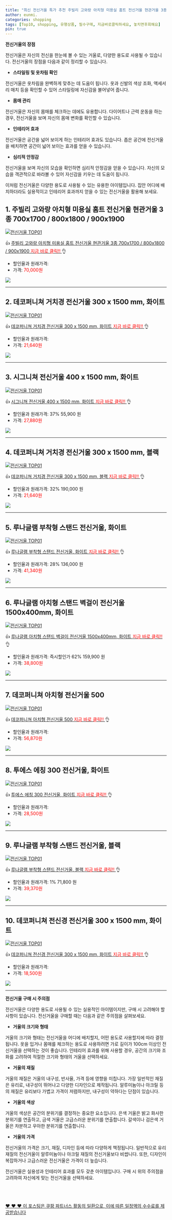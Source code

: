 ```yaml
---
title: "최신 전신거울 특가 추천 주빌리 고와랑 아치형 미용실 홈트 전신거울 현관거울 3종 700x1700 / 800x1800 / 900x1900 비교 장점"
author: eunmi.
categories: shopping
tags: [Top10, shopping, 유행상품, 필수구매, 지금바로클릭하세요, 놓치면후회해요]
pin: true
---
```

**전신거울의 장점**

전신거울은 자신의 전신을 한눈에 볼 수 있는 거울로, 다양한 용도로 사용될 수 있습니다. 전신거울의 장점을 다음과 같이 정리할 수 있습니다.

* **스타일링 및 옷차림 확인**

전신거울은 옷차림을 완벽하게 맞추는 데 도움이 됩니다. 옷과 신발의 색상 조화, 액세서리 매치 등을 확인할 수 있어 스타일링에 자신감을 불어넣어 줍니다.

* **몸매 관리**

전신거울은 자신의 몸매를 체크하는 데에도 유용합니다. 다이어트나 근력 운동을 하는 경우, 전신거울을 보며 자신의 몸매 변화를 확인할 수 있습니다.

* **인테리어 효과**

전신거울은 공간을 넓어 보이게 하는 인테리어 효과도 있습니다. 좁은 공간에 전신거울을 배치하면 공간이 넓어 보이는 효과를 얻을 수 있습니다.

* **심리적 안정감**

전신거울을 보며 자신의 모습을 확인하면 심리적 안정감을 얻을 수 있습니다. 자신의 모습을 객관적으로 바라볼 수 있어 자신감을 키우는 데 도움이 됩니다.

이처럼 전신거울은 다양한 용도로 사용될 수 있는 유용한 아이템입니다. 집안 어디에 배치하더라도 실용적이고 인테리어 효과까지 얻을 수 있는 전신거울을 활용해 보세요.

   

## 1. 주빌리 고와랑 아치형 미용실 홈트 전신거울 현관거울 3종 700x1700 / 800x1800 / 900x1900

[![전신거울 TOP01](https://thumbnail7.coupangcdn.com/thumbnails/remote/230x230ex/image/vendor_inventory/4450/eda51639e8a12137a1bc0a72d30dd638bfb76ec683969dadae6873bffe87.jpg)](https://link.coupang.com/re/AFFSDP?lptag=AF3617701&subid=GithubCoopas&pageKey=5221515710&traceid=V0-153&itemId=7412101080&vendorItemId=74703139194)


👍 [주빌리 고와랑 아치형 미용실 홈트 전신거울 현관거울 3종 700x1700 / 800x1800 / 900x1900 <font color=red> 지금 바로 클릭!! </font> ](https://link.coupang.com/re/AFFSDP?lptag=AF3617701&subid=GithubCoopas&pageKey=5221515710&traceid=V0-153&itemId=7412101080&vendorItemId=74703139194) 👌 


- 할인율과 원래가격: 
- 가격: <span style='color:red'>70,000원</span>

[![](/discount_price.png)](https://link.coupang.com/re/AFFSDP?lptag=AF3617701&subid=GithubCoopas&pageKey=5221515710&traceid=V0-153&itemId=7412101080&vendorItemId=74703139194)

---


   

## 2. 데코퍼니쳐 거치경 전신거울 300 x 1500 mm, 화이트

[![전신거울 TOP01](https://thumbnail7.coupangcdn.com/thumbnails/remote/230x230ex/image/retail/images/1053087358721209-b2f2b9af-68bf-4d78-8303-c0da281cacac.jpg)](https://link.coupang.com/re/AFFSDP?lptag=AF3617701&subid=GithubCoopas&pageKey=307276727&traceid=V0-153&itemId=968863141&vendorItemId=5376783905)


👍 [데코퍼니쳐 거치경 전신거울 300 x 1500 mm, 화이트 <font color=red> 지금 바로 클릭!! </font> ](https://link.coupang.com/re/AFFSDP?lptag=AF3617701&subid=GithubCoopas&pageKey=307276727&traceid=V0-153&itemId=968863141&vendorItemId=5376783905) 👌 


- 할인율과 원래가격: 
- 가격: <span style='color:red'>21,640원</span>

[![](/discount_price.png)](https://link.coupang.com/re/AFFSDP?lptag=AF3617701&subid=GithubCoopas&pageKey=307276727&traceid=V0-153&itemId=968863141&vendorItemId=5376783905)

---


   

## 3. 시그니쳐 전신거울 400 x 1500 mm, 화이트

[![전신거울 TOP01](https://thumbnail7.coupangcdn.com/thumbnails/remote/230x230ex/image/retail/images/4346642978408271-96fd2976-d7a3-49d7-83ed-4f957197ce43.jpg)](https://link.coupang.com/re/AFFSDP?lptag=AF3617701&subid=GithubCoopas&pageKey=2039406664&traceid=V0-153&itemId=3467507405&vendorItemId=71453856794)


👍 [시그니쳐 전신거울 400 x 1500 mm, 화이트 <font color=red> 지금 바로 클릭!! </font> ](https://link.coupang.com/re/AFFSDP?lptag=AF3617701&subid=GithubCoopas&pageKey=2039406664&traceid=V0-153&itemId=3467507405&vendorItemId=71453856794) 👌 


- 할인율과 원래가격: 37%  55,900   원
- 가격: <span style='color:red'>27,880원</span>

[![](/discount_price.png)](https://link.coupang.com/re/AFFSDP?lptag=AF3617701&subid=GithubCoopas&pageKey=2039406664&traceid=V0-153&itemId=3467507405&vendorItemId=71453856794)

---


   

## 4. 데코퍼니쳐 거치경 전신거울 300 x 1500 mm, 블랙

[![전신거울 TOP01](https://thumbnail10.coupangcdn.com/thumbnails/remote/230x230ex/image/retail/images/2442174832935540-750ac9cf-d841-427e-8dcb-6f9915f385c9.jpg)](https://link.coupang.com/re/AFFSDP?lptag=AF3617701&subid=GithubCoopas&pageKey=307276727&traceid=V0-153&itemId=968863130&vendorItemId=5376783882)


👍 [데코퍼니쳐 거치경 전신거울 300 x 1500 mm, 블랙 <font color=red> 지금 바로 클릭!! </font> ](https://link.coupang.com/re/AFFSDP?lptag=AF3617701&subid=GithubCoopas&pageKey=307276727&traceid=V0-153&itemId=968863130&vendorItemId=5376783882) 👌 


- 할인율과 원래가격: 32%  190,000   원
- 가격: <span style='color:red'>21,640원</span>

[![](/discount_price.png)](https://link.coupang.com/re/AFFSDP?lptag=AF3617701&subid=GithubCoopas&pageKey=307276727&traceid=V0-153&itemId=968863130&vendorItemId=5376783882)

---


   

## 5. 루나글램 부착형 스탠드 전신거울, 화이트

[![전신거울 TOP01](https://thumbnail8.coupangcdn.com/thumbnails/remote/230x230ex/image/vendor_inventory/9957/8855687442d92e60950db71a26cb67c9dade5922ef4a4ea5ee6e195b2c8d.jpg)](https://link.coupang.com/re/AFFSDP?lptag=AF3617701&subid=GithubCoopas&pageKey=7322356606&traceid=V0-153&itemId=18783149371&vendorItemId=85136233846)


👍 [루나글램 부착형 스탠드 전신거울, 화이트 <font color=red> 지금 바로 클릭!! </font> ](https://link.coupang.com/re/AFFSDP?lptag=AF3617701&subid=GithubCoopas&pageKey=7322356606&traceid=V0-153&itemId=18783149371&vendorItemId=85136233846) 👌 


- 할인율과 원래가격: 28%  136,000   원
- 가격: <span style='color:red'>41,340원</span>

[![](/discount_price.png)](https://link.coupang.com/re/AFFSDP?lptag=AF3617701&subid=GithubCoopas&pageKey=7322356606&traceid=V0-153&itemId=18783149371&vendorItemId=85136233846)

---


   

## 6. 루나글램 아치형 스탠드 벽걸이 전신거울 1500x400mm, 화이트

[![전신거울 TOP01](https://thumbnail9.coupangcdn.com/thumbnails/remote/230x230ex/image/vendor_inventory/7db1/b0093481eff13f2393925d8f16f99591d58a71c6bff8d616d6f31f0c60ff.png)](https://link.coupang.com/re/AFFSDP?lptag=AF3617701&subid=GithubCoopas&pageKey=7350581925&traceid=V0-153&itemId=18914248670&vendorItemId=86078859228)


👍 [루나글램 아치형 스탠드 벽걸이 전신거울 1500x400mm, 화이트 <font color=red> 지금 바로 클릭!! </font> ](https://link.coupang.com/re/AFFSDP?lptag=AF3617701&subid=GithubCoopas&pageKey=7350581925&traceid=V0-153&itemId=18914248670&vendorItemId=86078859228) 👌 


- 할인율과 원래가격: 즉시할인가 62%  159,900   원
- 가격: <span style='color:red'>38,800원</span>

[![](/discount_price.png)](https://link.coupang.com/re/AFFSDP?lptag=AF3617701&subid=GithubCoopas&pageKey=7350581925&traceid=V0-153&itemId=18914248670&vendorItemId=86078859228)

---


   

## 7. 데코퍼니쳐 아치형 전신거울 500

[![전신거울 TOP01](https://thumbnail10.coupangcdn.com/thumbnails/remote/230x230ex/image/retail/images/1726432828259632-2b71d8e5-f7c4-44f3-b2f1-6507c22d5a1d.jpg)](https://link.coupang.com/re/AFFSDP?lptag=AF3617701&subid=GithubCoopas&pageKey=7252205489&traceid=V0-153&itemId=18450238876&vendorItemId=85591031053)


👍 [데코퍼니쳐 아치형 전신거울 500 <font color=red> 지금 바로 클릭!! </font> ](https://link.coupang.com/re/AFFSDP?lptag=AF3617701&subid=GithubCoopas&pageKey=7252205489&traceid=V0-153&itemId=18450238876&vendorItemId=85591031053) 👌 


- 할인율과 원래가격: 
- 가격: <span style='color:red'>56,870원</span>

[![](/discount_price.png)](https://link.coupang.com/re/AFFSDP?lptag=AF3617701&subid=GithubCoopas&pageKey=7252205489&traceid=V0-153&itemId=18450238876&vendorItemId=85591031053)

---


   

## 8. 투에스 에칭 300 전신거울, 화이트

[![전신거울 TOP01](https://thumbnail8.coupangcdn.com/thumbnails/remote/230x230ex/image/vendor_inventory/b18e/a7e1d0abac74bf527e75a704fb225599816fc92d54b054ad4d86f4742171.jpg)](https://link.coupang.com/re/AFFSDP?lptag=AF3617701&subid=GithubCoopas&pageKey=3697771&traceid=V0-153&itemId=18223495&vendorItemId=80691528795)


👍 [투에스 에칭 300 전신거울, 화이트 <font color=red> 지금 바로 클릭!! </font> ](https://link.coupang.com/re/AFFSDP?lptag=AF3617701&subid=GithubCoopas&pageKey=3697771&traceid=V0-153&itemId=18223495&vendorItemId=80691528795) 👌 


- 할인율과 원래가격: 
- 가격: <span style='color:red'>28,500원</span>

[![](/discount_price.png)](https://link.coupang.com/re/AFFSDP?lptag=AF3617701&subid=GithubCoopas&pageKey=3697771&traceid=V0-153&itemId=18223495&vendorItemId=80691528795)

---


   

## 9. 루나글램 부착형 스탠드 전신거울, 블랙

[![전신거울 TOP01](https://thumbnail6.coupangcdn.com/thumbnails/remote/230x230ex/image/vendor_inventory/7c25/4dca6df8e4c5788508862d2721f9d4ac92947372e5ab5d491cdb930c18e9.jpg)](https://link.coupang.com/re/AFFSDP?lptag=AF3617701&subid=GithubCoopas&pageKey=7322356606&traceid=V0-153&itemId=18783149370&vendorItemId=85136233834)


👍 [루나글램 부착형 스탠드 전신거울, 블랙 <font color=red> 지금 바로 클릭!! </font> ](https://link.coupang.com/re/AFFSDP?lptag=AF3617701&subid=GithubCoopas&pageKey=7322356606&traceid=V0-153&itemId=18783149370&vendorItemId=85136233834) 👌 


- 할인율과 원래가격: 1%  71,800   원
- 가격: <span style='color:red'>39,370원</span>

[![](/discount_price.png)](https://link.coupang.com/re/AFFSDP?lptag=AF3617701&subid=GithubCoopas&pageKey=7322356606&traceid=V0-153&itemId=18783149370&vendorItemId=85136233834)

---


   

## 10. 데코퍼니쳐 전신경 전신거울 300 x 1500 mm, 화이트

[![전신거울 TOP01](https://thumbnail7.coupangcdn.com/thumbnails/remote/230x230ex/image/retail/images/2533010046918729-e70207c3-6cbe-4c16-bd21-281bb3cb6bd2.jpg)](https://link.coupang.com/re/AFFSDP?lptag=AF3617701&subid=GithubCoopas&pageKey=1356613910&traceid=V0-153&itemId=2386807591&vendorItemId=70382291598)


👍 [데코퍼니쳐 전신경 전신거울 300 x 1500 mm, 화이트 <font color=red> 지금 바로 클릭!! </font> ](https://link.coupang.com/re/AFFSDP?lptag=AF3617701&subid=GithubCoopas&pageKey=1356613910&traceid=V0-153&itemId=2386807591&vendorItemId=70382291598) 👌 


- 할인율과 원래가격: 
- 가격: <span style='color:red'>18,500원</span>

[![](/discount_price.png)](https://link.coupang.com/re/AFFSDP?lptag=AF3617701&subid=GithubCoopas&pageKey=1356613910&traceid=V0-153&itemId=2386807591&vendorItemId=70382291598)

---
**전신거울 구매 시 주의점**

전신거울은 다양한 용도로 사용될 수 있는 실용적인 아이템이지만, 구매 시 고려해야 할 사항이 있습니다. 전신거울을 구매할 때는 다음과 같은 주의점을 살펴보세요.

* **거울의 크기와 형태**

거울의 크기와 형태는 전신거울을 어디에 배치할지, 어떤 용도로 사용할지에 따라 결정됩니다. 옷을 입거나 몸매를 체크하는 용도로 사용하려면 가로 길이가 100cm 이상인 전신거울을 선택하는 것이 좋습니다. 인테리어 효과를 위해 사용할 경우, 공간의 크기와 조화를 고려하여 적절한 크기와 형태의 거울을 선택하세요.

* **거울의 재질**

거울의 재질은 거울의 내구성, 반사율, 가격 등에 영향을 미칩니다. 가장 일반적인 재질은 유리로, 내구성이 뛰어나고 다양한 디자인으로 제작됩니다. 알루미늄이나 아크릴 등의 재질은 유리보다 가볍고 가격이 저렴하지만, 내구성이 약하다는 단점이 있습니다.

* **거울의 색상**

거울의 색상은 공간의 분위기를 결정하는 중요한 요소입니다. 은색 거울은 밝고 화사한 분위기를 연출하고, 금색 거울은 고급스러운 분위기를 연출합니다. 갈색이나 검은색 거울은 차분하고 우아한 분위기를 연출합니다.

* **거울의 가격**

전신거울의 가격은 크기, 재질, 디자인 등에 따라 다양하게 책정됩니다. 일반적으로 유리 재질의 전신거울이 알루미늄이나 아크릴 재질의 전신거울보다 비쌉니다. 또한, 디자인이 복잡하거나 고급스러운 전신거울은 가격이 더 높습니다.

전신거울은 실용성과 인테리어 효과를 모두 갖춘 아이템입니다. 구매 시 위의 주의점을 고려하여 자신에게 맞는 전신거울을 선택하세요.<br><br><br><br><br> [ ❤ ❤ ❤ 이 포스팅은 쿠팡 파트너스 활동의 일환으로, 이에 따른 일정액의 수수료를 제공받습니다](https://link.coupang.com/a/bcEFyh)